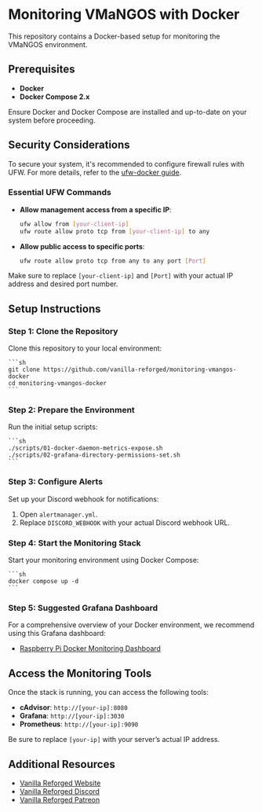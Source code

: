 # Monitoring VMaNGOS with Docker

This repository contains a Docker-based setup for monitoring the VMaNGOS environment.

## Prerequisites

- **Docker**
- **Docker Compose 2.x**

Ensure Docker and Docker Compose are installed and up-to-date on your system before proceeding.

## Security Considerations

To secure your system, it's recommended to configure firewall rules with UFW. For more details, refer to the [ufw-docker guide](https://github.com/chaifeng/ufw-docker).

### Essential UFW Commands

- **Allow management access from a specific IP**:
    ```sh
    ufw allow from [your-client-ip]
    ufw route allow proto tcp from [your-client-ip] to any
    ```

- **Allow public access to specific ports**:
    ```sh
    ufw route allow proto tcp from any to any port [Port]
    ```

Make sure to replace `[your-client-ip]` and `[Port]` with your actual IP address and desired port number.

## Setup Instructions

### Step 1: Clone the Repository

Clone this repository to your local environment:

    ```sh
    git clone https://github.com/vanilla-reforged/monitoring-vmangos-docker
    cd monitoring-vmangos-docker
    ```

### Step 2: Prepare the Environment

Run the initial setup scripts:

    ```sh
    ./scripts/01-docker-daemon-metrics-expose.sh
    ./scripts/02-grafana-directory-permissions-set.sh
    ```

### Step 3: Configure Alerts

Set up your Discord webhook for notifications:

1. Open `alertmanager.yml`.
2. Replace `DISCORD_WEBHOOK` with your actual Discord webhook URL.

### Step 4: Start the Monitoring Stack

Start your monitoring environment using Docker Compose:

    ```sh
    docker compose up -d
    ```

### Step 5: Suggested Grafana Dashboard

For a comprehensive overview of your Docker environment, we recommend using this Grafana dashboard:

- [Raspberry Pi Docker Monitoring Dashboard](https://grafana.com/grafana/dashboards/15120-raspberry-pi-docker-monitoring/)

## Access the Monitoring Tools

Once the stack is running, you can access the following tools:

- **cAdvisor**: `http://[your-ip]:8080`
- **Grafana**: `http://[your-ip]:3030`
- **Prometheus**: `http://[your-ip]:9090`

Be sure to replace `[your-ip]` with your server’s actual IP address.

## Additional Resources

- [Vanilla Reforged Website](https://vanillareforged.org/)
- [Vanilla Reforged Discord](https://discord.gg/KkkDV5zmPb)
- [Vanilla Reforged Patreon](https://www.patreon.com/vanillareforged)
